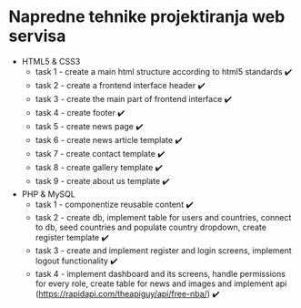 # Napredne tehnike projektiranja web servisa

* HTML5 & CSS3
    * task 1 - create a main html structure according to html5 standards ✔️
    * task 2 - create a frontend interface header ✔️
    * task 3 - create the main part of frontend interface ✔️
    * task 4 - create footer ✔️
    * task 5 - create news page ✔️
    * task 6 - create news article template ✔️
    * task 7 - create contact template ✔️
    * task 8 - create gallery template ✔️
    * task 9 - create about us template ✔️
* PHP & MySQL
    * task 1 - componentize reusable content ✔️
    * task 2 - create db, implement table for users and countries, connect to db, seed countries and populate country dropdown, create register template ✔️
    * task 3 - create and implement register and login screens, implement logout functionality ✔️
    * task 4 - implement dashboard and its screens, handle permissions for every role, create table for news and images and implement api (https://rapidapi.com/theapiguy/api/free-nba/) ✔️